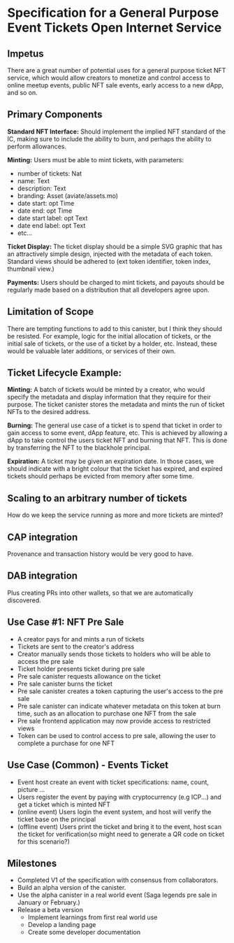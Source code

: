 # Specification for a General Purpose Event Tickets Open Internet Service


## Impetus

There are a great number of potential uses for a general purpose ticket NFT service, which would allow creators to monetize and control access to online meetup events, public NFT sale events, early access to a new dApp, and so on.

## Primary Components

**Standard NFT Interface:** Should implement the implied NFT standard of the IC, making sure to include the ability to burn, and perhaps the ability to perform allowances.    

**Minting:** Users must be able to mint tickets, with parameters:
- number of tickets: Nat
- name: Text
- description: Text
- branding: Asset (aviate/assets.mo)
- date start: opt Time
- date end: opt Time
- date start label: opt Text
- date end label: opt Text
- etc...

**Ticket Display:** The ticket display should be a simple SVG graphic that has an attractively simple design, injected with the metadata of each token. Standard views should be adhered to (ext token identifier, token index, thumbnail view.)    

**Payments:** Users should be charged to mint tickets, and payouts should be regularly made based on a distribution that all developers agree upon.    

## Limitation of Scope

There are tempting functions to add to this canister, but I think they should be resisted. For example, logic for the initial allocation of tickets, or the initial sale of tickets, or the use of a ticket by a holder, etc. Instead, these would be valuable later additions, or services of their own.

## Ticket Lifecycle Example:

**Minting:** A batch of tickets would be minted by a creator, who would specify the metadata and display information that they require for their purpose. The ticket canister stores the metadata and mints the run of ticket NFTs to the desired address.    

**Burning:** The general use case of a ticket is to spend that ticket in order to gain access to some event, dApp feature, etc. This is achieved by allowing a dApp to take control the users ticket NFT and burning that NFT. This is done by transferring the NFT to the blackhole principal.    

**Expiration:** A ticket may be given an expiration date. In those cases, we should indicate with a bright colour that the ticket has expired, and expired tickets should perhaps be evicted from memory after some time.   

## Scaling to an arbitrary number of tickets

How do we keep the service running as more and more tickets are minted? 

## CAP integration

Provenance and transaction history would be very good to have.

## DAB integration

Plus creating PRs into other wallets, so that we are automatically discovered.

## Use Case #1: NFT Pre Sale

- A creator pays for and mints a run of tickets
- Tickets are sent to the creator's address
- Creator manually sends those tickets to holders who will be able to access the pre sale
- Ticket holder presents ticket during pre sale
- Pre sale canister requests allowance on the ticket
- Pre sale canister burns the ticket
- Pre sale canister creates a token capturing the user's access to the pre sale
- Pre sale canister can indicate whatever metadata on this token at burn time, such as an allocation to purchase one NFT from the sale
- Pre sale frontend application may now provide access to restricted views
- Token can be used to control access to pre sale, allowing the user to complete a purchase for one NFT

## Use Case (Common) - Events Ticket

- Event host create an event with ticket specifications: name, count, picture ...
- Users register the event by paying with cryptocurrency (e.g ICP...) and get a ticket which is minted NFT
- (online event) Users login the event system, and host will verify the ticket base on the principal
- (offline event) Users print the ticket and bring it to the event, host scan the ticket for verification(so might need to generate a QR code on ticket for this scenario?)

## Milestones

- Completed V1 of the specification with consensus from collaborators.
- Build an alpha version of the canister.
- Use the alpha canister in a real world event (Saga legends pre sale in January or February.)
- Release a beta version
    - Implement learnings from first real world use
    - Develop a landing page
    - Create some developer documentation
